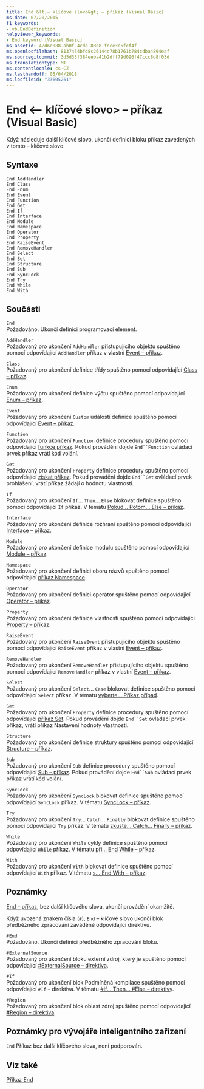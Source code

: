 ```yaml
---
title: End &lt;– klíčové slovo&gt; – příkaz (Visual Basic)
ms.date: 07/20/2015
f1_keywords:
- vb.EndDefinition
helpviewer_keywords:
- End keyword [Visual Basic]
ms.assetid: 42d6e088-ab0f-4cda-88e8-fdce3e5fcf4f
ms.openlocfilehash: 8137434bfd8c26144d78b1761b784cdba4894eaf
ms.sourcegitcommit: 3d5d33f384eeba41b2dff79d096f47ccc8d8f03d
ms.translationtype: MT
ms.contentlocale: cs-CZ
ms.lasthandoff: 05/04/2018
ms.locfileid: "33605261"
---
```

# <a name="end-ltkeywordgt-statement-visual-basic"></a>End &lt;– klíčové slovo&gt; – příkaz (Visual Basic)
Když následuje další klíčové slovo, ukončí definici bloku příkaz zavedených v tomto – klíčové slovo.  
  
## <a name="syntax"></a>Syntaxe  
  
```  
End AddHandler  
End Class   
End Enum   
End Event   
End Function   
End Get   
End If   
End Interface   
End Module   
End Namespace   
End Operator   
End Property   
End RaiseEvent  
End RemoveHandler  
End Select   
End Set   
End Structure   
End Sub   
End SyncLock   
End Try   
End While   
End With  
```  
  
## <a name="parts"></a>Součásti  
 `End`  
 Požadováno. Ukončí definici programovací element.  
  
 `AddHandler`  
 Požadovaný pro ukončení `AddHandler` přistupujícího objektu spuštěno pomocí odpovídající `AddHandler` příkaz v vlastní [Event – příkaz](../../../visual-basic/language-reference/statements/event-statement.md).  
  
 `Class`  
 Požadovaný pro ukončení definice třídy spuštěno pomocí odpovídající [Class – příkaz](../../../visual-basic/language-reference/statements/class-statement.md).  
  
 `Enum`  
 Požadovaný pro ukončení definice výčtu spuštěno pomocí odpovídající [Enum – příkaz](../../../visual-basic/language-reference/statements/enum-statement.md).  
  
 `Event`  
 Požadovaný pro ukončení `Custom` událostí definice spuštěno pomocí odpovídající [Event – příkaz](../../../visual-basic/language-reference/statements/event-statement.md).  
  
 `Function`  
 Požadovaný pro ukončení `Function` definice procedury spuštěno pomocí odpovídající [funkce příkaz](../../../visual-basic/language-reference/statements/function-statement.md). Pokud provádění dojde `End``Function` ovládací prvek příkaz vrátí kód volání.  
  
 `Get`  
 Požadovaný pro ukončení `Property` definice procedury spuštěno pomocí odpovídající [získat příkaz](../../../visual-basic/language-reference/statements/get-statement.md). Pokud provádění dojde `End``Get` ovládací prvek prohlášení, vrátí příkaz žádají o hodnotu vlastnosti.  
  
 `If`  
 Požadovaný pro ukončení `If`... `Then`... `Else` blokovat definice spuštěno pomocí odpovídající `If` příkaz. V tématu [Pokud... Potom... Else – příkaz](../../../visual-basic/language-reference/statements/if-then-else-statement.md).  
  
 `Interface`  
 Požadovaný pro ukončení definice rozhraní spuštěno pomocí odpovídající [Interface – příkaz](../../../visual-basic/language-reference/statements/interface-statement.md).  
  
 `Module`  
 Požadovaný pro ukončení definice modulu spuštěno pomocí odpovídající [Module – příkaz](../../../visual-basic/language-reference/statements/module-statement.md).  
  
 `Namespace`  
 Požadovaný pro ukončení definici oboru názvů spuštěno pomocí odpovídající [příkaz Namespace](../../../visual-basic/language-reference/statements/namespace-statement.md).  
  
 `Operator`  
 Požadovaný pro ukončení definici operátor spuštěno pomocí odpovídající [Operator – příkaz](../../../visual-basic/language-reference/statements/operator-statement.md).  
  
 `Property`  
 Požadovaný pro ukončení definice vlastnosti spuštěno pomocí odpovídající [Property – příkaz](../../../visual-basic/language-reference/statements/property-statement.md).  
  
 `RaiseEvent`  
 Požadovaný pro ukončení `RaiseEvent` přistupujícího objektu spuštěno pomocí odpovídající `RaiseEvent` příkaz v vlastní [Event – příkaz](../../../visual-basic/language-reference/statements/event-statement.md).  
  
 `RemoveHandler`  
 Požadovaný pro ukončení `RemoveHandler` přistupujícího objektu spuštěno pomocí odpovídající `RemoveHandler` příkaz v vlastní [Event – příkaz](../../../visual-basic/language-reference/statements/event-statement.md).  
  
 `Select`  
 Požadovaný pro ukončení `Select`... `Case` blokovat definice spuštěno pomocí odpovídající `Select` příkaz. V tématu [vyberte... Příkaz případ](../../../visual-basic/language-reference/statements/select-case-statement.md).  
  
 `Set`  
 Požadovaný pro ukončení `Property` definice procedury spuštěno pomocí odpovídající [příkaz Set](../../../visual-basic/language-reference/statements/set-statement.md). Pokud provádění dojde `End``Set` ovládací prvek příkaz, vrátí příkaz Nastavení hodnoty vlastnosti.  
  
 `Structure`  
 Požadovaný pro ukončení definice struktury spuštěno pomocí odpovídající [Structure – příkaz](../../../visual-basic/language-reference/statements/structure-statement.md).  
  
 `Sub`  
 Požadovaný pro ukončení `Sub` definice procedury spuštěno pomocí odpovídající [Sub – příkaz](../../../visual-basic/language-reference/statements/sub-statement.md). Pokud provádění dojde `End``Sub` ovládací prvek příkaz vrátí kód volání.  
  
 `SyncLock`  
 Požadovaný pro ukončení `SyncLock` blokovat definice spuštěno pomocí odpovídající `SyncLock` příkaz. V tématu [SyncLock – příkaz](../../../visual-basic/language-reference/statements/synclock-statement.md).  
  
 `Try`  
 Požadovaný pro ukončení `Try`... `Catch`... `Finally` blokovat definice spuštěno pomocí odpovídající `Try` příkaz. V tématu [zkuste... Catch... Finally – příkaz](../../../visual-basic/language-reference/statements/try-catch-finally-statement.md).  
  
 `While`  
 Požadovaný pro ukončení `While` cykly definice spuštěno pomocí odpovídající `While` příkaz. V tématu [při... End While – příkaz](../../../visual-basic/language-reference/statements/while-end-while-statement.md).  
  
 `With`  
 Požadovaný pro ukončení `With` blokovat definice spuštěno pomocí odpovídající `With` příkaz. V tématu [s... End With – příkaz](../../../visual-basic/language-reference/statements/with-end-with-statement.md).  
  
## <a name="remarks"></a>Poznámky  
 [End – příkaz](../../../visual-basic/language-reference/statements/end-statement.md), bez další klíčového slova, ukončí provádění okamžitě.  
  
 Když uvozená znakem čísla (`#`), `End` – klíčové slovo ukončí blok předběžného zpracování zaváděné odpovídající direktivu.  
  
 `#End`  
 Požadováno. Ukončí definici předběžného zpracování bloku.  
  
 `#ExternalSource`  
 Požadovaný pro ukončení bloku externí zdroj, který je spuštěno pomocí odpovídající [#ExternalSource – direktiva](../../../visual-basic/language-reference/directives/externalsource-directive.md).  
  
 `#If`  
 Požadovaný pro ukončení blok Podmíněná kompilace spuštěno pomocí odpovídající `#If` – direktiva. V tématu [#If... Then... #Else – direktivy](../../../visual-basic/language-reference/directives/if-then-else-directives.md).  
  
 `#Region`  
 Požadovaný pro ukončení blok oblast zdroj spuštěno pomocí odpovídající [#Region – direktiva](../../../visual-basic/language-reference/directives/region-directive.md).  
  
## <a name="smart-device-developer-notes"></a>Poznámky pro vývojáře inteligentního zařízení  
 `End` Příkaz bez další klíčového slova, není podporován.  
  
## <a name="see-also"></a>Viz také  
 [Příkaz End](../../../visual-basic/language-reference/statements/end-statement.md)
